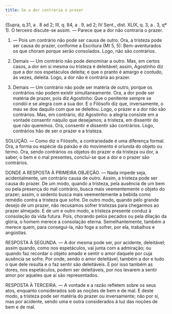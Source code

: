 ```yaml
---
title: Se a dor contraria o prazer
---
```


(Supra, q.31, a . 8 ad 2; III, q. 84, a . 9, ad 2; IV Sent., dist. XLIX, q. 3, a . 3, qª 1).
  O terceiro discute-se assim. — Parece que a dor não contraria o prazer.  

1. — Pois um contrário não pode ser causa de outro. Ora, a tristeza pode ser causa do prazer, conforme a Escritura (Mt 5, 5): Bem-aventurados os que choram porque serão consolados. Logo, não são contrários.  

2. Demais — Um contrário não pode denominar a outro. Mas, em certos casos, a dor em si mesma ou tristeza é deleitável; assim, Agostinho diz que a dor nos espetáculos deleita; e que o pranto é amargo e contudo, às vezes, deleita. Logo, a dor não é contrária ao prazer.  

3. Demais — Um contrário não pode ser matéria de outro, porque os contrários não podem existir simultaneamente. Ora, a dor pode ser matéria de prazer, pois diz Agostinho: Que o penitente sempre se condói e se alegra com a sua dor. E o Filósofo diz que, inversamente, o mau se doe daquilo com que se deleitou. Logo, o prazer e a dor não são contrários.  Mas, em contrário, diz Agostinho: a alegria consiste em a vontade consentir naquilo que desejamos; a tristeza, em dissentir do que não queremos. Ora, consentir e dissentir são contrários. Logo, contrários hão de ser o prazer e a tristeza.  

SOLUÇÃO. — Como diz o Filósofo, a contrariedade é uma diferença formal. Ora, a forma ou espécie da paixão e do movimento é oriunda do objeto ou termo. Ora, sendo contrários os objetos do prazer e da tristeza ou dor, a saber, o bem e o mal presentes, conclui-se que a dor e o prazer são contrários.  

DONDE A RESPOSTA À PRIMEIRA OBJEÇÃO. — Nada impede seja, acidentalmente, um contrário causa de outro. Assim, a tristeza pode ser causa do prazer. De um modo, quando a tristeza, pela ausência de um bem ou pela presença do mal contrário, busca mais veementemente o objeto do prazer; assim, o sedento busca mais veementemente a bebida como remédio contra a tristeza que sofre. De outro modo, quando pelo grande desejo de um prazer, não recusamos sofrer tristezas para chegarmos ao prazer almejado. E de um e outro modo, a tristeza presente conduz à consolação da vida futura. Pois, chorando pelos pecados ou pela dilação da glória, o homem merece a consolação eterna. Semelhantemente, também a merece quem, para consegui-la, não foge a sofrer, por ela, trabalhos e angústias.  

RESPOSTA À SEGUNDA. — A dor mesma pode ser, por acidente, deleitável; assim quando, como nos espetáculos, vai junta com a admiração; ou quando faz recordar o objeto amado e sentir o amor daquele por cuja ausência se sofre. Por onde, sendo o amor deleitável, também a dor e tudo o que dele resulta e o faz sentir são deleitáveis. E por isso também as dores, nos espetáculos, podem ser deleitáveis, por nos levarem a sentir amor por aqueles que aí são representados. 

RESPOSTA À TERCEIRA. — A vontade e a razão refletem sobre os seus atos, enquanto considerados sob as noções de bem e de mal. E deste modo, a tristeza pode ser matéria do prazer ou inversamente; não por si, mas por acidente, sendo uma e outra considerados à luz das noções de bem e de mal.
